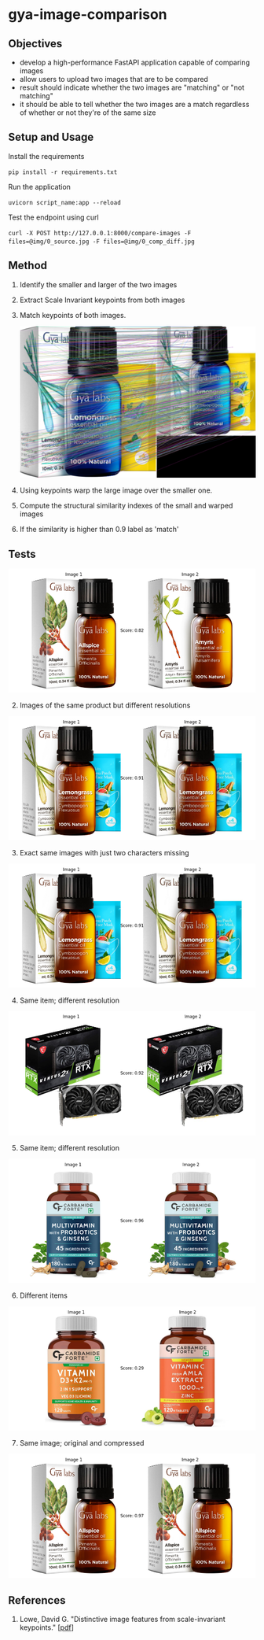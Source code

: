 # gya-image-comparison



## Objectives

- develop a high-performance FastAPI application capable of comparing images
- allow users to upload two images that are to be compared
- result should indicate whether the two images are "matching" or "not matching"
- it should be able to tell whether the two images are a match regardless of whether or not they're of the same size



## Setup and Usage

Install the requirements

`pip install -r requirements.txt`

Run the application

`uvicorn script_name:app --reload`

Test the endpoint using curl

`curl -X POST http://127.0.0.1:8000/compare-images -F files=@img/0_source.jpg -F files=@img/0_comp_diff.jpg`



## Method
1. Identify the smaller and larger of the two images

2. Extract Scale Invariant keypoints from both images

3. Match keypoints of both images.

   ![](./img/keypoints.png)

4. Using keypoints warp the large image over the smaller one.

5. Compute the structural similarity indexes of the small and warped images

6. If the similarity is higher than 0.9 label as 'match'

   

## Tests

![output_0](./img/output_0.png)

2. Images of the same product but different resolutions

![output_1](./img/output_1.png)

3. Exact same images with just two characters missing

![output_2](./img/output_2.png)

4. Same item; different resolution

![output_3](./img/output_3.png)

5. Same item; different resolution

![output_4](./img/output_4.png)

6. Different items

![output_5](./img/output_5.png)

7. Same image; original and compressed

![output_6](./img/output_6.png)

## References

1. Lowe, David G. "Distinctive image features from scale-invariant keypoints." [[pdf](https://www.cs.ubc.ca/~lowe/papers/ijcv04.pdf)]
